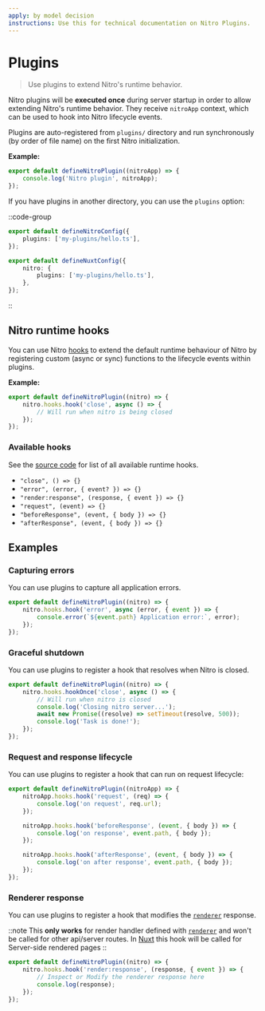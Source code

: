 ```yaml
---
apply: by model decision
instructions: Use this for technical documentation on Nitro Plugins.
---
```


# Plugins

> Use plugins to extend Nitro's runtime behavior.

Nitro plugins will be **executed once** during server startup in order to allow extending Nitro's runtime behavior.
They receive `nitroApp` context, which can be used to hook into Nitro lifecycle events.

Plugins are auto-registered from `plugins/` directory and run synchronously (by order of file name) on the first Nitro initialization.

**Example:**

```ts [server/plugins/test.ts]
export default defineNitroPlugin((nitroApp) => {
	console.log('Nitro plugin', nitroApp);
});
```

If you have plugins in another directory, you can use the `plugins` option:

::code-group

```ts [nitro.config.ts]
export default defineNitroConfig({
	plugins: ['my-plugins/hello.ts'],
});
```

```ts [nuxt.config.ts]
export default defineNuxtConfig({
	nitro: {
		plugins: ['my-plugins/hello.ts'],
	},
});
```

::

## Nitro runtime hooks

You can use Nitro [hooks](https://github.com/unjs/hookable) to extend the default runtime behaviour of Nitro by registering custom (async or sync) functions to the lifecycle events within plugins.

**Example:**

```ts
export default defineNitroPlugin((nitro) => {
	nitro.hooks.hook('close', async () => {
		// Will run when nitro is being closed
	});
});
```

### Available hooks

See the [source code](https://github.com/nitrojs/nitro/blob/v2/src/core/index.ts#L75) for list of all available runtime hooks.

- `"close", () => {}`
- `"error", (error, { event? }) => {}`
- `"render:response", (response, { event }) => {}`
- `"request", (event) => {}`
- `"beforeResponse", (event, { body }) => {}`
- `"afterResponse", (event, { body }) => {}`

## Examples

### Capturing errors

You can use plugins to capture all application errors.

```ts
export default defineNitroPlugin((nitro) => {
	nitro.hooks.hook('error', async (error, { event }) => {
		console.error(`${event.path} Application error:`, error);
	});
});
```

### Graceful shutdown

You can use plugins to register a hook that resolves when Nitro is closed.

```ts
export default defineNitroPlugin((nitro) => {
	nitro.hooks.hookOnce('close', async () => {
		// Will run when nitro is closed
		console.log('Closing nitro server...');
		await new Promise((resolve) => setTimeout(resolve, 500));
		console.log('Task is done!');
	});
});
```

### Request and response lifecycle

You can use plugins to register a hook that can run on request lifecycle:

```ts
export default defineNitroPlugin((nitroApp) => {
	nitroApp.hooks.hook('request', (req) => {
		console.log('on request', req.url);
	});

	nitroApp.hooks.hook('beforeResponse', (event, { body }) => {
		console.log('on response', event.path, { body });
	});

	nitroApp.hooks.hook('afterResponse', (event, { body }) => {
		console.log('on after response', event.path, { body });
	});
});
```

### Renderer response

You can use plugins to register a hook that modifies the [`renderer`](https://nitro.build/config#renderer) response.

::note
This **only works** for render handler defined with [`renderer`](https://nitro.build/config#renderer) and won't be called for other api/server routes.
In [Nuxt](https://nuxt.com/) this hook will be called for Server-side rendered pages
::

```ts
export default defineNitroPlugin((nitro) => {
	nitro.hooks.hook('render:response', (response, { event }) => {
		// Inspect or Modify the renderer response here
		console.log(response);
	});
});
```
